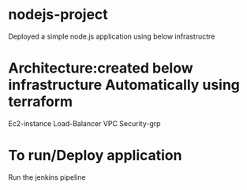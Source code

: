 # nodejs-project
Deployed a simple node.js application using below infrastructre

# Architecture:created below infrastructure Automatically using terraform
Ec2-instance
Load-Balancer
VPC
Security-grp

# To run/Deploy application 
Run the jenkins pipeline



